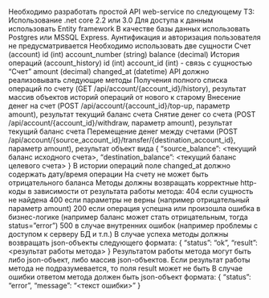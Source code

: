 Необходимо разработать простой API web-service по следующему ТЗ:
Использование .net core 2.2 или 3.0
Для доступа к данным использовать Entity framework
В качестве базы данных использовать Postgres или MSSQL Express. 
Аунтификация и авторизация пользователя не предусматривается
Необходимо использовать две сущности
Счет (account)
id (int)
account_number (string)
balance (decimal)
История операций (account_history)
id (int)
account_id (int) - связь с сущностью “Счет”
amount (decimal)
changed_at (datetime)
API должно реализовывать следующие методы
Получения полного списка операций по счету (GET /api/account/{account_id}/history), результат массив объектов историй операций от нового к старому
Внесение денег на счет (POST /api/account/{account_id}/top-up, параметр amount), результат текущий баланс счета
Снятие денег со счета (POST /api/account/{account_id}/withdraw, параметр amount), результат текущий баланс счета
Перемещение денег между счетами (POST /api/account/{source_account_id}/transfer/{destination_account_id}, параметр amount), результат объект вида
{
“source_balance”: <текущий баланс исходного счета>,
“destination_balance”: <текущий баланс целевого счета>
}
В истории операций поле changed_at должно содержать дату/время операции
На счету не может быть отрицательного баланса
Методы должны возвращать корректные http-коды в зависимости от результата работы метода:
404 если сущность не найдена
400 если параметры не верны (например отрицательный параметр amount)
200 если операция успешна или произошла ошибка в бизнес-логике (например баланс может стать отрицательным, тогда status=”error”)
500 в случае внутренних ошибок (например проблемы с доступом к серверу БД и т.п.)
В случае успеха методы должны возвращать json-объекты следующего формата:
{
 “status”: “ok”,
 “result”: <результат работы метода>
}
Результатом работы метода могут быть либо json-объект, либо массив json-объектов. Если результат работы метода не подразумевается, то поля result может не быть
В случае ошибки ответом метода должен быть json-объект формата:
{
 “status”: “error”,
 “message”: “<текст ошибки>”
}
